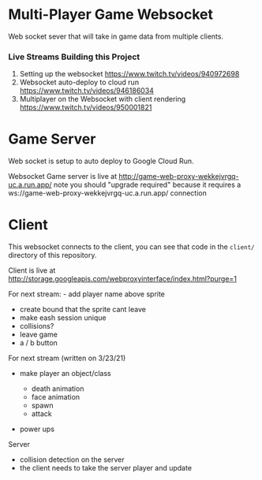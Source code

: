 # Multi-Player Game Websocket
 
Web socket sever that will take in game data from multiple clients.
 
### Live Streams Building this Project

1. Setting up the websocket https://www.twitch.tv/videos/940972698
2. Websocket auto-deploy to cloud run https://www.twitch.tv/videos/946186034
3. Multiplayer on the Websocket with client rendering https://www.twitch.tv/videos/950001821

# Game Server

Web socket is setup to auto deploy to Google Cloud Run.

Websocket Game server is live at http://game-web-proxy-wekkejvrgq-uc.a.run.app/ note you should "upgrade required" because it requires a ws://game-web-proxy-wekkejvrgq-uc.a.run.app/ connection


# Client

This websocket connects to the client, you can see that code in the `client/` directory of this repository.

Client is live at http://storage.googleapis.com/webproxyinterface/index.html?purge=1


For next stream: - add player name above sprite
- create bound that the sprite cant leave
- make eash session unique
- collisions?
- leave game
- a / b button

For next stream (written on 3/23/21)
- make player an object/class
  - death animation
  - face animation
  - spawn
  - attack

- power ups

Server
- collision detection on the server
- the client needs to take the server player and update
